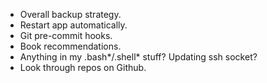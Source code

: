 *   Overall backup strategy.
*   Restart app automatically.
*   Git pre-commit hooks.
*   Book recommendations.
*   Anything in my .bash*/.shell* stuff?  Updating ssh socket?
*   Look through repos on Github.
